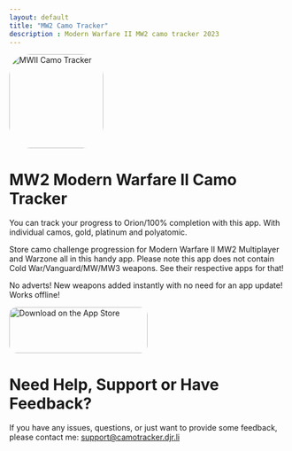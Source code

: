 ```yaml
---
layout: default
title: "MW2 Camo Tracker"
description : Modern Warfare II MW2 camo tracker 2023
---
```


<a href="https://apps.apple.com/us/app/mwii-camo-tracker/id6444090116?itscg=30200&amp;itsct=apps_box_appicon" style="width: 170px; height: 170px; border-radius: 22%; overflow: hidden; display: inline-block; vertical-align: middle;"><img src="https://is1-ssl.mzstatic.com/image/thumb/Purple116/v4/b9/10/72/b91072c1-08f2-a883-6006-e6020104fc0f/AppIcon-1x_U007emarketing-0-7-0-85-220.png/540x540bb.jpg" alt="MWII Camo Tracker" style="width: 170px; height: 170px; border-radius: 22%; overflow: hidden; display: inline-block; vertical-align: middle;"></a>

# MW2 Modern Warfare II Camo Tracker

You can track your progress to Orion/100% completion with this app. With individual camos, gold, platinum and polyatomic. 

Store camo challenge progression for Modern Warfare II MW2 Multiplayer and Warzone all in this handy app. Please note this app does not contain Cold War/Vanguard/MW/MW3 weapons. See their respective apps for that!

No adverts!
New weapons added instantly with no need for an app update!
Works offline!

<a href="https://apps.apple.com/gb/app/mwii-camo-tracker/id6444090116?itsct=apps_box_badge&amp;itscg=30200" style="display: inline-block; overflow: hidden; border-radius: 13px; width: 250px; height: 83px;"><img src="https://tools.applemediaservices.com/api/badges/download-on-the-app-store/black/en-us?size=250x83&amp;releaseDate=1667692800" alt="Download on the App Store" style="border-radius: 13px; width: 250px; height: 83px;"></a>

# Need Help, Support or Have Feedback?
If you have any issues, questions, or just want to provide some feedback, please contact me: <support@camotracker.djr.li>
